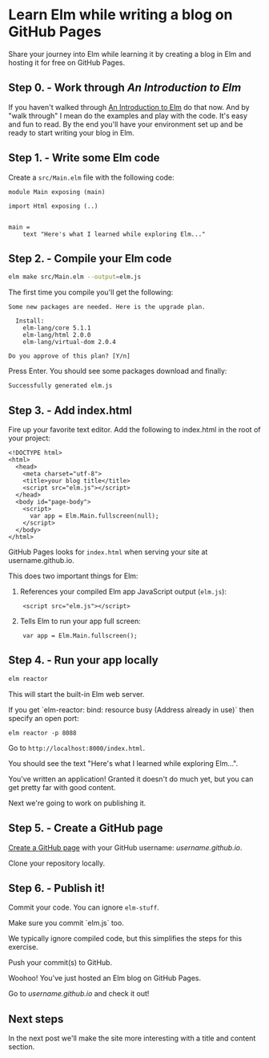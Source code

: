 # Learn Elm while writing a blog on GitHub Pages


Share your journey into Elm while learning it by creating a blog in Elm and hosting it for free on GitHub Pages.

## Step 0. - Work through _An Introduction to Elm_

[// NOTE:]: # (Should I just say to read the syntax part since this is so simple?)

If you haven't walked through [An Introduction to Elm](https://guide.elm-lang.org/) do that now. And by "walk through" I mean do the examples and play with the code. It's easy and fun to read. By the end you'll have your environment set up and be ready to start writing your blog in Elm.

## Step 1. - Write some Elm code

Create a `src/Main.elm` file with the following code:

```
module Main exposing (main)

import Html exposing (..)


main =
    text "Here's what I learned while exploring Elm..."
```

## Step 2. - Compile your Elm code

```bash
elm make src/Main.elm --output=elm.js
```

The first time you compile you'll get the following:

```nohighlight
Some new packages are needed. Here is the upgrade plan.

  Install:
    elm-lang/core 5.1.1
    elm-lang/html 2.0.0
    elm-lang/virtual-dom 2.0.4

Do you approve of this plan? [Y/n]
```

Press Enter. You should see some packages download and finally:

```nohighlight
Successfully generated elm.js
```

## Step 3. - Add index.html

Fire up your favorite text editor. Add the following to index.html in the root of your project:

```
<!DOCTYPE html>
<html>
  <head>
    <meta charset="utf-8">
    <title>your blog title</title>
    <script src="elm.js"></script>
  </head>
  <body id="page-body">
    <script>
      var app = Elm.Main.fullscreen(null);
    </script>
  </body>
</html>
```

GitHub Pages looks for `index.html` when serving your site at username.github.io.

This does two important things for Elm:

1. References your compiled Elm app JavaScript output (`elm.js`):
```
    <script src="elm.js"></script>
```

2. Tells Elm to run your app full screen:
```
    var app = Elm.Main.fullscreen();
```

## Step 4. - Run your app locally

```bash
elm reactor
```

This will start the built-in Elm web server.

<div class="notice">
If you get `elm-reactor: bind: resource busy (Address already in use)` then specify an open port:

```
elm reactor -p 8088
```
</div>

Go to `http://localhost:8000/index.html`.

You should see the text "Here's what I learned while exploring Elm...".

You've written an application! Granted it doesn't do much yet, but you can get pretty far with good content.

Next we're going to work on publishing it.

## Step 5. - Create a GitHub page

[Create a GitHub page](https://pages.github.com/) with your GitHub username: _username.github.io_.

Clone your repository locally.


## Step 6. - Publish it!

Commit your code. You can ignore `elm-stuff`.

<div class="notice">
Make sure you commit `elm.js` too.

<p>
We typically ignore compiled code, but this simplifies the steps for this exercise.
</p>
</div>

Push your commit(s) to GitHub.

Woohoo! You've just hosted an Elm blog on GitHub Pages.

Go to _username.github.io_ and check it out!

## Next steps

In the next post we'll make the site more interesting with a title and content section.
